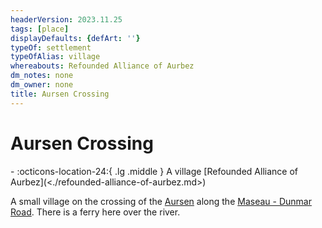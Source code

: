 ```yaml
---
headerVersion: 2023.11.25
tags: [place]
displayDefaults: {defArt: ''}
typeOf: settlement
typeOfAlias: village
whereabouts: Refounded Alliance of Aurbez
dm_notes: none
dm_owner: none
title: Aursen Crossing
---
```

# Aursen Crossing
<div class="grid cards ext-narrow-margin ext-one-column" markdown>
-    :octicons-location-24:{ .lg .middle } A village [Refounded Alliance of Aurbez](<./refounded-alliance-of-aurbez.md>)  
</div>


A small village on the crossing of the [Aursen](<../rivers/aursen.md>) along the [Maseau - Dunmar Road](<../../greater-sembara/roads/maseau-dunmar-road.md>). There is a ferry here over the river. 